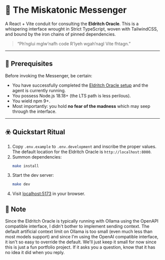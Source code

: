 # 🏫 The Miskatonic Messenger

A React + Vite conduit for consulting the **Eldritch Oracle**. This is a whispering interface wrought in Strict TypeScript, woven 
with TailwindCSS, and bound by the iron chains of pinned dependencies.

> “Ph’nglui mglw’nafh code R’lyeh wgah’nagl Vite fhtagn.”

---

## 🔮 Prerequisites
Before invoking the Messenger, be certain:
- You have successfully completed the [Eldritch Oracle setup](https://github.com/jensawyer/eldritch-oracle) and the agent is currently running.
- You possess Node.js 18.18+ (the LTS path is less perilous).
- You wield npm 9+.
- Most importantly: you hold **no fear of the madness** which may seep through the interface.

---

## ☣️ Quickstart Ritual
1. Copy `.env.example` to `.env.development` and inscribe the proper values. The default location for the Eldritch Oracle is `http://localhost:8000`.
2. Summon dependencies:
   ```sh
   make install
3. Start the dev server:
   ```sh
   make dev
4. Visit [localhost:5173](http://localhost:5173/) in your browser.

## 🧐 Note
Since the Eldritch Oracle is typically running with Ollama using the OpenAPI compatible interface, I didn't bother to implement 
 sending context. The default artificial context limit on Ollama is too small (even much less than most models support) and since I'm
  using the OpenAI compatible interface, it isn't so easy to override the default. We'll just keep it small for now since this is
 just a fun portfolio project. If it asks you a question, know that it has no idea it did when you reply.